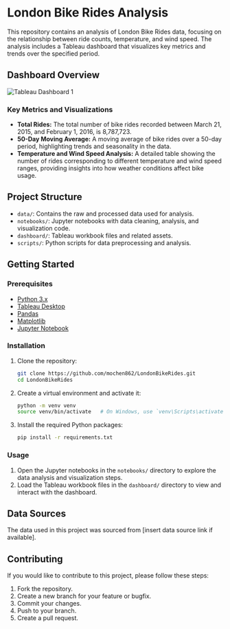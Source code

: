 # London Bike Rides Analysis

This repository contains an analysis of London Bike Rides data, focusing on the relationship between ride counts, temperature, and wind speed. The analysis includes a Tableau dashboard that visualizes key metrics and trends over the specified period.

## Dashboard Overview
![Tableau Dashboard 1](https://github.com/DhanushAnegondi/Data_Analysis_Bike/assets/168320961/3fb7172f-d815-41b2-a4e4-e5839b51851d)

### Key Metrics and Visualizations

- **Total Rides:** The total number of bike rides recorded between March 21, 2015, and February 1, 2016, is 8,787,723.
- **50-Day Moving Average:** A moving average of bike rides over a 50-day period, highlighting trends and seasonality in the data.
- **Temperature and Wind Speed Analysis:** A detailed table showing the number of rides corresponding to different temperature and wind speed ranges, providing insights into how weather conditions affect bike usage.

## Project Structure

- `data/`: Contains the raw and processed data used for analysis.
- `notebooks/`: Jupyter notebooks with data cleaning, analysis, and visualization code.
- `dashboard/`: Tableau workbook files and related assets.
- `scripts/`: Python scripts for data preprocessing and analysis.

## Getting Started

### Prerequisites

- [Python 3.x](https://www.python.org/)
- [Tableau Desktop](https://www.tableau.com/products/desktop)
- [Pandas](https://pandas.pydata.org/)
- [Matplotlib](https://matplotlib.org/)
- [Jupyter Notebook](https://jupyter.org/)

### Installation

1. Clone the repository:
   ```bash
   git clone https://github.com/mochen862/LondonBikeRides.git
   cd LondonBikeRides
   ```

2. Create a virtual environment and activate it:
   ```bash
   python -m venv venv
   source venv/bin/activate   # On Windows, use `venv\Scripts\activate`
   ```

3. Install the required Python packages:
   ```bash
   pip install -r requirements.txt
   ```

### Usage

1. Open the Jupyter notebooks in the `notebooks/` directory to explore the data analysis and visualization steps.
2. Load the Tableau workbook files in the `dashboard/` directory to view and interact with the dashboard.

## Data Sources

The data used in this project was sourced from [insert data source link if available].

## Contributing

If you would like to contribute to this project, please follow these steps:

1. Fork the repository.
2. Create a new branch for your feature or bugfix.
3. Commit your changes.
4. Push to your branch.
5. Create a pull request.

